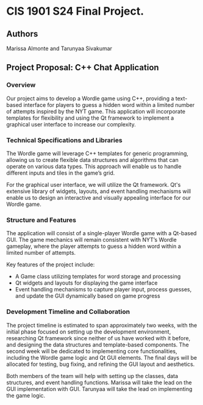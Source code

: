 # CIS 1901 S24 Final Project. 

## Authors
Marissa Almonte and Tarunyaa Sivakumar

## Project Proposal: C++ Chat Application
### Overview
Our project aims to develop a Wordle game using C++, providing a text-based interface for players to guess a hidden word within a limited number of attempts inspired by the NYT game. This application will incorporate templates for flexibility and using the Qt framework to implement a graphical user interface to increase our complexity. 


### Technical Specifications and Libraries
The Wordle game will leverage C++ templates for generic programming, allowing us to create flexible data structures and algorithms that can operate on various data types. This approach will enable us to handle different inputs and tiles in the game’s grid. 

For the graphical user interface, we will utilize the Qt framework. Qt's extensive library of widgets, layouts, and event handling mechanisms will enable us to design an interactive and visually appealing interface for our Wordle game.


### Structure and Features
The application will consist of a single-player Wordle game with a Qt-based GUI. The game mechanics will remain consistent with NYT’s Wordle gameplay, where the player attempts to guess a hidden word within a limited number of attempts.

Key features of the project include:

- A Game class utilizing templates for word storage and processing
- Qt widgets and layouts for displaying the game interface
- Event handling mechanisms to capture player input, process guesses, and update the GUI dynamically based on game progress


### Development Timeline and Collaboration
The project timeline is estimated to span approximately two weeks, with the initial phase focused on setting up the development environment, researching Qt framework since neither of us have worked with it before, and designing the data structures and template-based components. The second week will be dedicated to implementing core functionalities, including the Wordle game logic and Qt GUI elements. The final days will be allocated for testing, bug fixing, and refining the GUI layout and aesthetics.

Both members of the team will help with setting up the classes, data structures, and event handling functions. Marissa will take the lead on the GUI implementation with GUI. ​​Tarunyaa will take the lead on implementing the game logic. 

